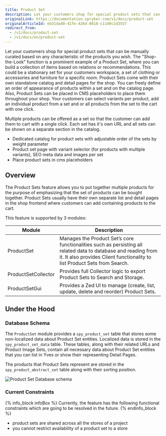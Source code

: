 ```yaml
---
title: Product Set
description: Let your customers shop for special product sets that can be manually curated based on any characteristic of the products you wish.
originalLink: https://documentation.spryker.com/v1/docs/product-set
originalArticleId: eb31dad0-41fe-426d-8618-c1140c1d3557
redirect_from:
  - /v1/docs/product-set
  - /v1/docs/en/product-set
---
```


Let your customers shop for special product sets that can be manually curated based on any characteristic of the products you wish. The "Shop-the-Look" function is a prominent example of a Product Set, where you can build a collection of items based on relations or recommendations. This could be a stationary set for your customers workspace, a set of clothing or accessories and furniture for a specific room. Product Sets come with their own standalone catalog and detail pages for the shop. You can freely define an order of appearance of products within a set and on the catalog page. Also, Product Sets can be placed in CMS placeholders to place them throughout your shop. Your customers can select variants per product, add an individual product from a set and or all products from the set to the cart with one click.

Multiple products can be offered as a set so that the customer can add them to cart with a single click. Each set has it's own URL and all sets can be shown on a separate section in the catalog.

* Dedicated catalog for product sets with adjustable order of the sets by weight parameter
* Product set page with variant selector (for products with multiple variants), SEO meta data and images per set
* Place product sets in cms placeholders


## Overview
The Product Sets feature allows you to put together multiple products for the purpose of emphasizing that the set of products can be bought together. Product Sets usually have their own separate list and detail pages in the shop frontend where customers can add containing products to the cart.

This feature is supported by 3 modules:

| Module | Description |
| --- | --- |
| ProductSet | Manages the Product Set’s core functionalities such as persisting all related data to database and reading from it. It also provides Client functionality to list Product Sets from Search. |
| ProductSetCollector|Provides full Collector logic to export Product Sets to Search and Storage. |
| ProductSetGui | Provides a Zed UI to manage (create, list, update, delete and reorder) Product Sets. |

## Under the Hood
### Database Schema
The `ProductSet` module provides a `spy_product_set` table that stores some non-localized data about Product Set entities. Localized data is stored in the `spy_product_set_data` table. These tables, along with their related URLs and Product Image Sets, contain all necessary data about Product Set entities that you can list in Yves or show their representing Detail Pages.

The products that Product Sets represent are stored in the `spy_product_abstract_set` table along with their sorting position.

![Product Set Database schema](https://spryker.s3.eu-central-1.amazonaws.com/docs/Features/Product+Management/Product+Set/product_set_db_schema.png)

### Current Constraints
{% info_block infoBox %}
Currently, the feature has the following functional constraints which are going to be resolved in the future.
{% endinfo_block %}

* product sets are shared across all the stores of a project
* you cannot restrict availability of a product set to a store
